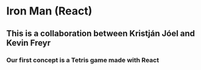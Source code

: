 # Iron Man (React)

## This is a collaboration between Kristján Jóel and Kevin Freyr

### Our first concept is a Tetris game made with React

